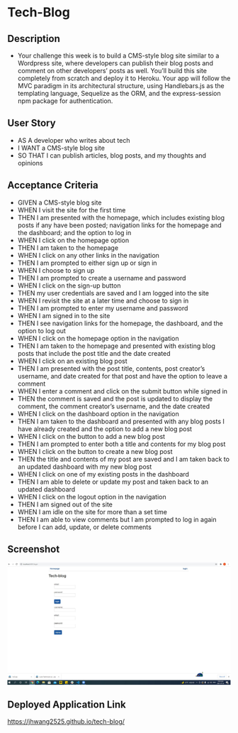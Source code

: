 # Tech-Blog

## Description

- Your challenge this week is to build a CMS-style blog site similar to a Wordpress site, where developers can publish their blog posts and comment on other developers’ posts as well. You’ll build this site completely from scratch and deploy it to Heroku. Your app will follow the MVC paradigm in its architectural structure, using Handlebars.js as the templating language, Sequelize as the ORM, and the express-session npm package for authentication.

## User Story

-  AS A developer who writes about tech
-  I WANT a CMS-style blog site
-  SO THAT I can publish articles, blog posts, and my thoughts and opinions

## Acceptance Criteria

-  GIVEN a CMS-style blog site
-  WHEN I visit the site for the first time
-  THEN I am presented with the homepage, which includes existing blog posts if any have been posted; navigation links for the homepage and the dashboard; and the option to log in
-  WHEN I click on the homepage option
-  THEN I am taken to the homepage
-  WHEN I click on any other links in the navigation
-  THEN I am prompted to either sign up or sign in
-  WHEN I choose to sign up
-  THEN I am prompted to create a username and password
-  WHEN I click on the sign-up button
-  THEN my user credentials are saved and I am logged into the site
-  WHEN I revisit the site at a later time and choose to sign in
-  THEN I am prompted to enter my username and password
-  WHEN I am signed in to the site
-  THEN I see navigation links for the homepage, the dashboard, and the option to log out
-  WHEN I click on the homepage option in the navigation
- THEN I am taken to the homepage and presented with existing blog posts that include the post title and the date created
-  WHEN I click on an existing blog post
-  THEN I am presented with the post title, contents, post creator’s username, and date created for that post and have the option to leave a comment
-  WHEN I enter a comment and click on the submit button while signed in
-  THEN the comment is saved and the post is updated to display the comment, the comment creator’s username, and the date created
-  WHEN I click on the dashboard option in the navigation
-  THEN I am taken to the dashboard and presented with any blog posts I have already created and the option to add a new blog post
-  WHEN I click on the button to add a new blog post
-  THEN I am prompted to enter both a title and contents for my blog post
-  WHEN I click on the button to create a new blog post
-  THEN the title and contents of my post are saved and I am taken back to an updated dashboard with my new blog post
-  WHEN I click on one of my existing posts in the dashboard
-  THEN I am able to delete or update my post and taken back to an updated dashboard
-  WHEN I click on the logout option in the navigation
-  THEN I am signed out of the site
-  WHEN I am idle on the site for more than a set time
-  THEN I am able to view comments but I am prompted to log in again before I can add, update, or delete comments

## Screenshot

![alt text](https://github.com/jhwang2525/tech-blog/blob/main/example/screenshot.JPG?raw=true)
## Deployed Application Link
https://jhwang2525.github.io/tech-blog/
